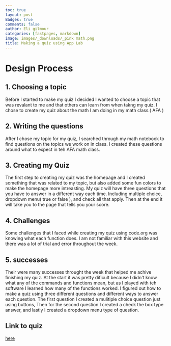 ```yaml
---
toc: true
layout: post
Badges: true
comments: false
author: Eli gilmour
categories: [fastpages, markdown]
image: images/_downloads/_pink math.png
title: Making a quiz using App Lab
---
```


# Design Process
## 1. Choosing a topic
Before I started to make my quiz I decided I wanted to choose a topic that was revalant to me and that others can learn from when takng my quiz. I chose to create my quiz about the math I am doing in my math class.( AFA )

## 2. Writing the questions
After I chose my topic for my quiz, I searched through my math notebook to find questions on the topics we work on in class. I created these questions around what to expect in teh AFA math class.

## 3. Creating my Quiz
The first step to creating my quiz was the homepage and I created something that was related to my topic, but also added some fun colors to make the homepage more intreasting. My quiz will have three questions that you have to answer in a different way each time. Including multiple choice, dropdown menu( true or false ), and check all that apply. Then at the end it will take you to the page that tells you your score.

## 4. Challenges
Some challenges that I faced while creating my quiz using code.org was knowing what each function does. I am not familiar with this website and there was a lot of trial and error throughout the week. 

## 5. successes
Their were many successes throught the week that helped me achive finishing my quiz. At the start it was pretty dificult because I didn't know what any of the commands and functions mean, but as I played with teh software I learned how many of the functions worked. I figured out how to make a quiz using three different questions and different ways to answer each question. The first question I created a mulitiple choice question just using buttons, Then for the second question I created a check the box type answer, and lastly I created a dropdown menu type of question.

## Link to quiz
[here](https://studio.code.org/projects/applab/HHsFRXxN1Q0wzAs83uiphAgayPKwbPhqzBlTxc-ffn8)